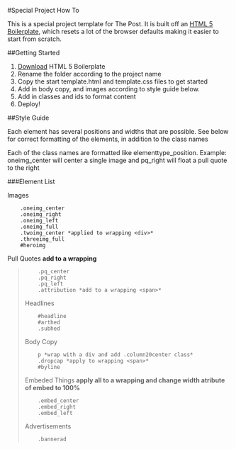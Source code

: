 #Special Project How To

This is a special project template for The Post.
It is built off an [HTML 5 Boilerplate](https://html5boilerplate.com/"), which resets a lot of the browser defaults making it easier to start from scratch.

##Getting Started
1. [Download](https://html5boilerplate.com/") HTML 5 Boilerplate
2. Rename the folder according to the project name
3. Copy the start template.html and template.css files to get started
4. Add in body copy, and images according to style guide below.
5. Add in classes and ids to format content
6. Deploy!

##Style Guide

Each element has several positions and widths that are possible. See below for correct formatting of the elements, in addition to the class names

Each of the class names are formatted like elementtype_position.
Example: oneimg_center will center a single image and pq_right will float a pull quote to the right

###Element List

Images

        .oneimg_center
        .oneimg_right
        .oneimg_left
        .oneimg_full
        .twoimg_center *applied to wrapping <div>*
        .threeimg_full
        #heroimg

Pull Quotes
**add to a wrapping <blockquote>**

        .pq_center
        .pq_right
        .pq_left
        .attribution *add to a wrapping <span>*

Headlines

        #headline
        #arthed
        .subhed

Body Copy

        p *wrap with a div and add .column20center class*
        .dropcap *apply to wrapping <span>*
        #byline

Embeded Things
**apply all to a wrapping <di> and change width atribute of embed to 100%**

        .embed_center
        .embed_right
        .embed_left

Advertisements

        .bannerad
